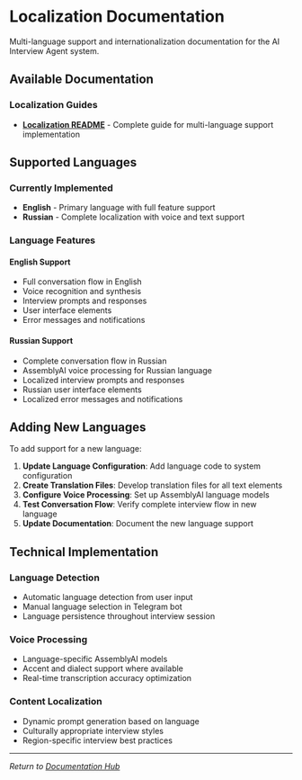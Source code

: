 # Localization Documentation

Multi-language support and internationalization documentation for the AI Interview Agent system.

## Available Documentation

### Localization Guides
- **[Localization README](./LOCALIZATION_README.md)** - Complete guide for multi-language support implementation

## Supported Languages

### Currently Implemented
- **English** - Primary language with full feature support
- **Russian** - Complete localization with voice and text support

### Language Features

#### English Support
- Full conversation flow in English
- Voice recognition and synthesis
- Interview prompts and responses
- User interface elements
- Error messages and notifications

#### Russian Support
- Complete conversation flow in Russian
- AssemblyAI voice processing for Russian language
- Localized interview prompts and responses
- Russian user interface elements
- Localized error messages and notifications

## Adding New Languages

To add support for a new language:

1. **Update Language Configuration**: Add language code to system configuration
2. **Create Translation Files**: Develop translation files for all text elements
3. **Configure Voice Processing**: Set up AssemblyAI language models
4. **Test Conversation Flow**: Verify complete interview flow in new language
5. **Update Documentation**: Document the new language support

## Technical Implementation

### Language Detection
- Automatic language detection from user input
- Manual language selection in Telegram bot
- Language persistence throughout interview session

### Voice Processing
- Language-specific AssemblyAI models
- Accent and dialect support where available
- Real-time transcription accuracy optimization

### Content Localization
- Dynamic prompt generation based on language
- Culturally appropriate interview styles
- Region-specific interview best practices

---
*Return to [Documentation Hub](../README.md)*